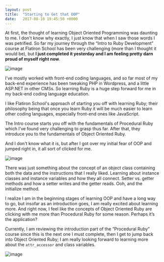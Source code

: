 ```yaml
---
layout: post
title:  "Starting to Get that OOP"
date:   2017-08-10 19:45:50 +0000
---
```


At first, the thought of learning Object Oriented Programming was daunting to me. I don't know why exactly, I just know that when I saw those words I was petrified. So far my journey through the “Intro to Ruby Development” course at Flatiron School has been very challenging (more than I thought it would be), but **I just completed it yesterday and I am feeling pretty darn proud of myself right now**.

<img src="https://media.giphy.com/media/fDzM81OYrNjJC/giphy.gif" style="min-width: 300px; max-width: 300px;" alt="image" class="img-responsive">

I've mostly worked with front-end coding languages, and so far most of my back-end experience has been tweaking PHP in Wordpress, and a little ASP.NET in other CMSs. So learning Ruby is a huge step forward for me in my back-end coding language education.

I like Flatiron School's approach of starting you off with learning Ruby; their philosophy being that once you learn Ruby it will be much easier to learn other coding languages, especially front-end ones like JavaScript.

The Intro course starts you off with the fundamentals of Procedural Ruby which I’ve found very challenging to grasp thus far. After that, they introduce you to the fundamentals of Object Oriented Ruby.

And I don't know what it is, but after I got over my initial fear of OOP and jumped right in, it all sort of clicked for me.

<img src="https://media.giphy.com/media/ToMjGpnXBTw7vnokxhu/giphy.gif" style="min-width: 300px; max-width: 300px;" alt="image" class="img-responsive">

There was just something about the concept of an object class containing both the data and the instructions that I really liked. Learning about instance classes and instance variables and how they all connect. Setter vs. getter methods and how a setter writes and the getter reads. Ooh, and the initialize method.

I realize I am in the beginning stages of learning OOP and have a long way to go, but insofar as an introduction goes, I am really excited about learning more. And right now, I feel like the concepts of Object Oriented Ruby are clicking with me more than Procedural Ruby for some reason. Perhaps it’s the application?

Currently, I am reviewing the introduction part of the “Procedural Ruby” course since this is the next one I must complete, then I get to jump back into Object Oriented Ruby; I am really looking forward to learning more about the `attr_accessor` and class variables.

<img src="https://media.giphy.com/media/12nMEydAAgCxYA/giphy.gif" style="min-width: 300px; max-width: 300px;" alt="image" class="img-responsive">
